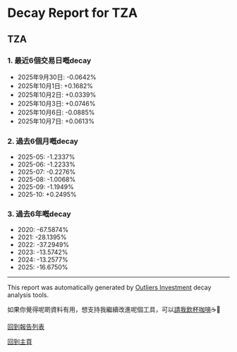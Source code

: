 # Decay Report for TZA

## TZA

### 1. 最近6個交易日嘅decay

- 2025年9月30日: -0.0642%
- 2025年10月1日: +0.1682%
- 2025年10月2日: +0.0339%
- 2025年10月3日: +0.0746%
- 2025年10月6日: -0.0885%
- 2025年10月7日: +0.0613%

### 2. 過去6個月嘅decay

- 2025-05: -1.2337%
- 2025-06: -1.2233%
- 2025-07: -0.2276%
- 2025-08: -1.0068%
- 2025-09: -1.1949%
- 2025-10: +0.2495%

### 3. 過去6年嘅decay

- 2020: -67.5874%
- 2021: -28.1395%
- 2022: -37.2949%
- 2023: -13.5742%
- 2024: -13.2577%
- 2025: -16.6750%

------------------------------
This report was automatically generated by [Outliers Investment](https://outliersecon.github.io/Outliers-Investment/) decay analysis tools.

如果你覺得呢啲資料有用，想支持我繼續改進呢個工具，可以[請我飲杯咖啡](https://buymeacoffee.com/outliersecon)☕🙏

[回到報告列表](https://outliersecon.github.io/Outliers-Investment/reports/reports_public)

[回到主頁](https://outliersecon.github.io/Outliers-Investment/)